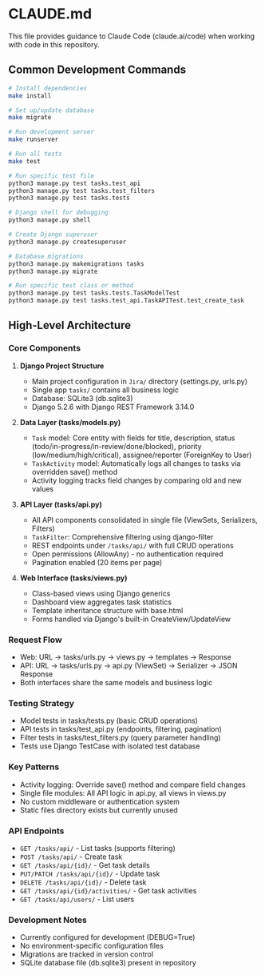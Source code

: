 # CLAUDE.md

This file provides guidance to Claude Code (claude.ai/code) when working with code in this repository.

## Common Development Commands

```bash
# Install dependencies
make install

# Set up/update database
make migrate

# Run development server
make runserver

# Run all tests
make test

# Run specific test file
python3 manage.py test tasks.test_api
python3 manage.py test tasks.test_filters
python3 manage.py test tasks.tests

# Django shell for debugging
python3 manage.py shell

# Create Django superuser
python3 manage.py createsuperuser

# Database migrations
python3 manage.py makemigrations tasks
python3 manage.py migrate

# Run specific test class or method
python3 manage.py test tasks.tests.TaskModelTest
python3 manage.py test tasks.test_api.TaskAPITest.test_create_task
```

## High-Level Architecture

### Core Components

1. **Django Project Structure**
   - Main project configuration in `Jira/` directory (settings.py, urls.py)
   - Single app `tasks/` contains all business logic
   - Database: SQLite3 (db.sqlite3)
   - Django 5.2.6 with Django REST Framework 3.14.0

2. **Data Layer (tasks/models.py)**
   - `Task` model: Core entity with fields for title, description, status (todo/in-progress/in-review/done/blocked), priority (low/medium/high/critical), assignee/reporter (ForeignKey to User)
   - `TaskActivity` model: Automatically logs all changes to tasks via overridden save() method
   - Activity logging tracks field changes by comparing old and new values

3. **API Layer (tasks/api.py)**
   - All API components consolidated in single file (ViewSets, Serializers, Filters)
   - `TaskFilter`: Comprehensive filtering using django-filter
   - REST endpoints under `/tasks/api/` with full CRUD operations
   - Open permissions (AllowAny) - no authentication required
   - Pagination enabled (20 items per page)

4. **Web Interface (tasks/views.py)**
   - Class-based views using Django generics
   - Dashboard view aggregates task statistics
   - Template inheritance structure with base.html
   - Forms handled via Django's built-in CreateView/UpdateView

### Request Flow
- Web: URL → tasks/urls.py → views.py → templates → Response
- API: URL → tasks/urls.py → api.py (ViewSet) → Serializer → JSON Response
- Both interfaces share the same models and business logic

### Testing Strategy
- Model tests in tasks/tests.py (basic CRUD operations)
- API tests in tasks/test_api.py (endpoints, filtering, pagination)
- Filter tests in tasks/test_filters.py (query parameter handling)
- Tests use Django TestCase with isolated test database

### Key Patterns
- Activity logging: Override save() method and compare field changes
- Single file modules: All API logic in api.py, all views in views.py
- No custom middleware or authentication system
- Static files directory exists but currently unused

### API Endpoints
- `GET /tasks/api/` - List tasks (supports filtering)
- `POST /tasks/api/` - Create task
- `GET /tasks/api/{id}/` - Get task details
- `PUT/PATCH /tasks/api/{id}/` - Update task
- `DELETE /tasks/api/{id}/` - Delete task
- `GET /tasks/api/{id}/activities/` - Get task activities
- `GET /tasks/api/users/` - List users

### Development Notes
- Currently configured for development (DEBUG=True)
- No environment-specific configuration files
- Migrations are tracked in version control
- SQLite database file (db.sqlite3) present in repository